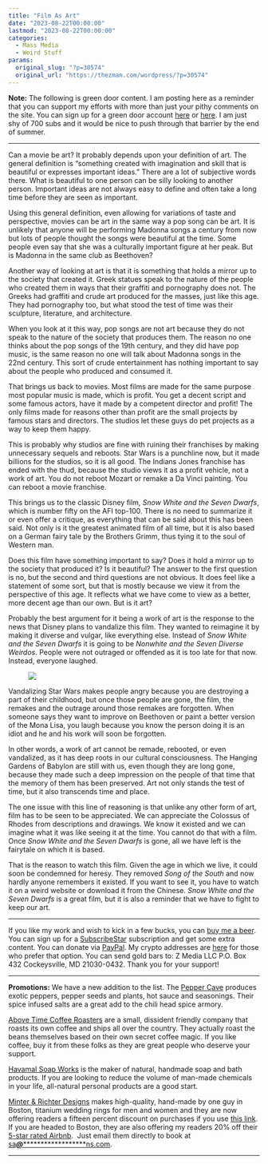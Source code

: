 ```yaml
---
title: "Film As Art"
date: "2023-08-22T00:00:00"
lastmod: "2023-08-22T00:00:00"
categories:
  - Mass Media
  - Weird Stuff
params:
  original_slug: "?p=30574"
  original_url: "https://thezman.com/wordpress/?p=30574"
---
```


**Note:** The following is green door content. I am posting here as a
reminder that you can support my efforts with more than just your pithy
comments on the site. You can sign up for a green door account
<a href="https://www.subscribestar.com/the-z-blog" rel="noopener"
target="_blank">here</a> or
<a href="https://thedissident.substack.com/" rel="noopener"
target="_blank">here</a>. I am just shy of 700 subs and it would be nice
to push through that barrier by the end of summer.

------------------------------------------------------------------------

Can a movie be art? It probably depends upon your definition of art. The
general definition is “something created with imagination and skill that
is beautiful or expresses important ideas.” There are a lot of
subjective words there. What is beautiful to one person can be silly
looking to another person. Important ideas are not always easy to define
and often take a long time before they are seen as important.

Using this general definition, even allowing for variations of taste and
perspective, movies can be art in the same way a pop song can be art. It
is unlikely that anyone will be performing Madonna songs a century from
now but lots of people thought the songs were beautiful at the time.
Some people even say that she was a culturally important figure at her
peak. But is Madonna in the same club as Beethoven?

Another way of looking at art is that it is something that holds a
mirror up to the society that created it. Greek statues speak to the
nature of the people who created them in ways that their graffiti and
pornography does not. The Greeks had graffiti and crude art produced for
the masses, just like this age. They had pornography too, but what stood
the test of time was their sculpture, literature, and architecture.

When you look at it this way, pop songs are not art because they do not
speak to the nature of the society that produces them. The reason no one
thinks about the pop songs of the 19th century, and they did have pop
music, is the same reason no one will talk about Madonna songs in the
22nd century. This sort of crude entertainment has nothing important to
say about the people who produced and consumed it.

That brings us back to movies. Most films are made for the same purpose
most popular music is made, which is profit. You get a decent script and
some famous actors, have it made by a competent director and profit! The
only films made for reasons other than profit are the small projects by
famous stars and directors. The studios let these guys do pet projects
as a way to keep them happy.

This is probably why studios are fine with ruining their franchises by
making unnecessary sequels and reboots. Star Wars is a punchline now,
but it made billions for the studios, so it is all good. The Indians
Jones franchise has ended with the thud, because the studio views it as
a profit vehicle, not a work of art. You do not reboot Mozart or remake
a Da Vinci painting. You can reboot a movie franchise.

This brings us to the classic Disney film, *Snow White and the Seven
Dwarfs*, which is number fifty on the AFI top-100. There is no need to
summarize it or even offer a critique, as everything that can be said
about this has been said. Not only is it the greatest animated film of
all time, but it is also based on a German fairy tale by the Brothers
Grimm, thus tying it to the soul of Western man.

Does this film have something important to say? Does it hold a mirror up
to the society that produced it? Is it beautiful? The answer to the
first question is no, but the second and third questions are not
obvious. It does feel like a statement of some sort, but that is mostly
because we view it from the perspective of this age. It reflects what we
have come to view as a better, more decent age than our own. But is it
art?

Probably the best argument for it being a work of art is the response to
the news that Disney plans to vandalize this film. They wanted to
reimagine it by making it diverse and vulgar, like everything else.
Instead of *Snow White and the Seven Dwarfs* it is going to be *Nonwhite
and the Seven Diverse Weirdos*. People were not outraged or offended as
it is too late for that now. Instead, everyone laughed.

<figure class="attachment attachment--preview">
<img
src="https://staticg.sportskeeda.com/editor/2023/07/e344c-16894093857539-1920.jpg?w=840"
decoding="async" />
</figure>

Vandalizing Star Wars makes people angry because you are destroying a
part of their childhood, but once those people are gone, the film, the
remakes and the outrage around those remakes are forgotten. When someone
says they want to improve on Beethoven or paint a better version of the
Mona Lisa, you laugh because you know the person doing it is an idiot
and he and his work will soon be forgotten.

In other words, a work of art cannot be remade, rebooted, or even
vandalized, as it has deep roots in our cultural consciousness. The
Hanging Gardens of Babylon are still with us, even though they are long
gone, because they made such a deep impression on the people of that
time that the memory of them has been preserved. Art not only stands the
test of time, but it also transcends time and place.

The one issue with this line of reasoning is that unlike any other form
of art, film has to be seen to be appreciated. We can appreciate the
Colossus of Rhodes from descriptions and drawings. We know it existed
and we can imagine what it was like seeing it at the time. You cannot do
that with a film. Once *Snow White and the Seven Dwarfs* is gone, all we
have left is the fairytale on which it is based.

That is the reason to watch this film. Given the age in which we live,
it could soon be condemned for heresy. They removed *Song of the South*
and now hardly anyone remembers it existed. If you want to see it, you
have to watch it on a weird website or download it from the Chinese.
*Snow White and the Seven Dwarfs* is a great film, but it is also a
reminder that we have to fight to keep our art.

------------------------------------------------------------------------

If you like my work and wish to kick in a few bucks, you can
<a href="https://www.buymeacoffee.com/mujolulu" rel="noopener"
target="_blank">buy me a beer</a>. You can sign up for a
<a href="https://www.subscribestar.com/the-z-blog" rel="noopener"
target="_blank">SubscribeStar</a> subscription and get some extra
content. You can donate via <a
href="https://www.paypal.com/donate/?cmd=_s-xclick&amp;hosted_button_id=UDAS2Q8JYA6CN&amp;source=url"
rel="noopener" target="_blank">PayPal</a>. My crypto addresses are
<a href="https://thezman.com/wordpress/?page_id=22713" rel="noopener"
target="_blank">here</a> for those who prefer that option. You can send
gold bars to: Z Media LLC P.O. Box 432 Cockeysville, MD 21030-0432.
Thank you for your support!

------------------------------------------------------------------------

**Promotions:** We have a new addition to the list. The
<a href="https://peppercave.com/shop/ols/products" rel="noopener"
target="_blank">Pepper Cave</a> produces exotic peppers, pepper seeds
and plants, hot sauce and seasonings. Their spice infused salts are a
great add to the chili head spice armory.

<a href="https://abovetimecoffee.com/" rel="noopener"
target="_blank">Above Time Coffee Roasters</a> are a small, dissident
friendly company that roasts its own coffee and ships all over the
country. They actually roast the beans themselves based on their own
secret coffee magic. If you like coffee, buy it from these folks as they
are great people who deserve your support.

<a href="https://havamalsoapworks.com/" rel="noopener"
target="_blank">Havamal Soap Works</a> is the maker of natural, handmade
soap and bath products. If you are looking to reduce the volume of
man-made chemicals in your life, all-natural personal products are a
good start.

<a href="https://www.minterandrichterdesigns.com/"
rel="noreferrer nofollow noopener" target="_blank">Minter &amp; Richter
Designs</a> makes high-quality, hand-made by one guy in Boston, titanium
wedding rings for men and women and they are now offering readers a
fifteen percent discount on purchases if you use
<a href="https://www.minterandrichterdesigns.com/discount/ZMAN"
rel="noreferrer nofollow noopener" target="_blank">this link</a>.
<span class="highlight"><span class="colour"><span class="font"><span class="size">If
you are headed to Boston, they are also offering my readers 20% off
their <a
href="https://www.airbnb.com/users/7988017/listings?user_id=7988017&amp;s=3"
rel="noopener noreferrer" target="_blank">5-star rated Airbnb</a>.  Just
email them directly to book at
<a href="mailto:sa***@*********************ns.com"
data-original-string="0Nua7LK0drZ8P4J/7NhR8A==cb7zHYZQCo9rzgKmaIGlTD39TxEuQjIua7RV/CEI5EgL6ZDNffSvR/IannTWpoiOWfN"><span
class="apbct-email-encoder"
data-original-string="QAlLokCpoclUx1AHUHzMzQ==cb7YKzhls7lYVwRSx2+sCw5dQcjB6gZx4CmL7jR8aPT4KHqW3geXpqqLRM4NfqJKpTP"
title="This contact has been encoded by Anti-Spam by CleanTalk. Click to decode. To finish the decoding make sure that JavaScript is enabled in your browser.">sa<span
class="apbct-blur">***</span>@<span
class="apbct-blur">*********************</span>ns.com</span></a>.</span></span></span></span>

------------------------------------------------------------------------
